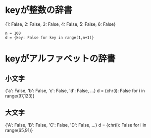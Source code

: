 # keyが整数の辞書
{1: False, 2: False, 3: False, 4: False, 5: False, 6: False}
```
n = 100
d = {key: False for key in range(1,n+1)}
```

# keyがアルファベットの辞書
## 小文字
{'a': False, 'b': False, 'c': False, 'd': False, ...}
d = {chr(i): False for i in range(97,123)}

## 大文字
{'A': False, 'B': False, 'C': False, 'D': False, ...}
d = {chr(i): False for i in range(65,91)}